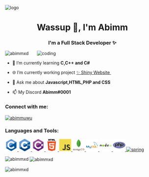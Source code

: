 ![logo](https://github.com/abimmxd/abimmxd/blob/main/homeSection2.c2f106d8.gif)
<h1 align="center">Wassup 👋, I'm Abimm</h1>
<h3 align="center">I'm a Full Stack Developer ✨</h3>

<img align="right" alt="coding" width="400" src="https://data.whicdn.com/images/255672977/original.gif">
<p align="left"> <img src="https://komarev.com/ghpvc/?username=abimmxd&label=Profile%20views&color=0e75b6&style=flat" alt="abimmxd" /> </p>

- 🌱 I’m currently learning **C,C++ and C#**

- 🌐 I’m currently working project <a href="https://dashboard-shinybot.my.id/" target="_blank">✨ Shiny Website</u>&nbsp;</a>

- 💬 Ask me about **Javascript,HTML,PHP and CSS**

- 📫 My Discord **Abimm#0001**

<h3 align="left">Connect with me:</h3>
<p align="left">
<a href="https://fb.com/abimmuwu" target="blank"><img align="center" src="https://raw.githubusercontent.com/rahuldkjain/github-profile-readme-generator/master/src/images/icons/Social/facebook.svg" alt="abimmuwu" height="30" width="40" /></a>
</p>

<h3 align="left">Languages and Tools:</h3>
<p align="left"> <a href="https://www.cprogramming.com/" target="_blank" rel="noreferrer"> <img src="https://raw.githubusercontent.com/devicons/devicon/master/icons/c/c-original.svg" alt="c" width="40" height="40"/> </a> <a href="https://www.w3schools.com/cpp/" target="_blank" rel="noreferrer"> <img src="https://raw.githubusercontent.com/devicons/devicon/master/icons/cplusplus/cplusplus-original.svg" alt="cplusplus" width="40" height="40"/> </a> <a href="https://www.w3schools.com/cs/" target="_blank" rel="noreferrer"> <img src="https://raw.githubusercontent.com/devicons/devicon/master/icons/csharp/csharp-original.svg" alt="csharp" width="40" height="40"/> </a> <a href="https://www.w3.org/html/" target="_blank" rel="noreferrer"> <img src="https://raw.githubusercontent.com/devicons/devicon/master/icons/html5/html5-original-wordmark.svg" alt="html5" width="40" height="40"/> </a> <a href="https://developer.mozilla.org/en-US/docs/Web/JavaScript" target="_blank" rel="noreferrer"> <img src="https://raw.githubusercontent.com/devicons/devicon/master/icons/javascript/javascript-original.svg" alt="javascript" width="40" height="40"/> </a> <a href="https://www.mongodb.com/" target="_blank" rel="noreferrer"> <img src="https://raw.githubusercontent.com/devicons/devicon/master/icons/mongodb/mongodb-original-wordmark.svg" alt="mongodb" width="40" height="40"/> </a> <a href="https://www.mysql.com/" target="_blank" rel="noreferrer"> <img src="https://raw.githubusercontent.com/devicons/devicon/master/icons/mysql/mysql-original-wordmark.svg" alt="mysql" width="40" height="40"/> </a> <a href="https://nodejs.org" target="_blank" rel="noreferrer"> <img src="https://raw.githubusercontent.com/devicons/devicon/master/icons/nodejs/nodejs-original-wordmark.svg" alt="nodejs" width="40" height="40"/> </a> <a href="https://www.php.net" target="_blank" rel="noreferrer"> <img src="https://raw.githubusercontent.com/devicons/devicon/master/icons/php/php-original.svg" alt="php" width="40" height="40"/> </a> <a href="https://spring.io/" target="_blank" rel="noreferrer"> <img src="https://www.vectorlogo.zone/logos/springio/springio-icon.svg" alt="spring" width="40" height="40"/> </a> </p>

<p><img align="left" src="https://github-readme-stats.vercel.app/api/top-langs?username=abimmxd&show_icons=true&locale=en&layout=compact" alt="abimmxd" /></p>

<p>&nbsp;<img align="center" src="https://github-readme-stats.vercel.app/api?username=abimmxd&show_icons=true&locale=en" alt="abimmxd" /></p>

<p><img align="center" src="https://github-readme-streak-stats.herokuapp.com/?user=abimmxd&" alt="abimmxd" /></p>
